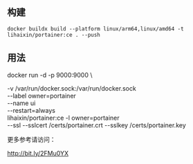 ## 构建
```
docker buildx build --platform linux/arm64,linux/amd64 -t lihaixin/portainer:ce . --push
```

## 用法

docker run -d -p 9000:9000 \

-v /var/run/docker.sock:/var/run/docker.sock \
--label owner=portainer \
--name ui \
--restart=always \
lihaixin/portainer:ce -l owner=portainer \
--ssl --sslcert /certs/portainer.crt --sslkey /certs/portainer.key 

更多参考请访问：

http://bit.ly/2FMu0YX

